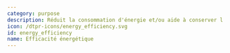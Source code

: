 ```yaml
---
category: purpose
description: Réduit la consommation d'énergie et/ou aide à conserver l'énergie. 
icon: /dtpr-icons/energy_efficiency.svg
id: energy_efficiency
name: Efficacité énergétique
---
```

